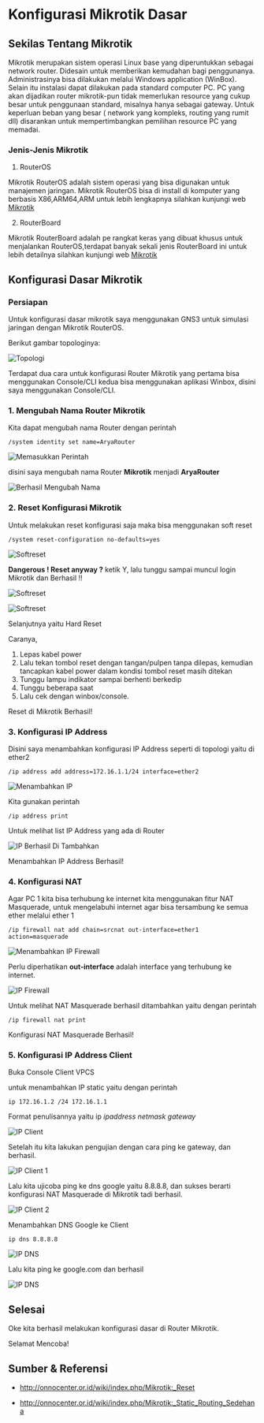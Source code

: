 # Konfigurasi Mikrotik Dasar


## Sekilas Tentang Mikrotik

Mikrotik merupakan sistem operasi Linux base yang diperuntukkan sebagai network router. Didesain untuk memberikan kemudahan bagi penggunanya. Administrasinya bisa dilakukan melalui Windows application (WinBox). Selain itu instalasi dapat dilakukan pada standard computer PC. PC yang akan dijadikan router mikrotik-pun tidak memerlukan resource yang cukup besar untuk penggunaan standard, misalnya hanya sebagai gateway. Untuk keperluan beban yang besar ( network yang kompleks, routing yang rumit dll) disarankan untuk mempertimbangkan pemilihan resource PC yang memadai.

### Jenis-Jenis Mikrotik

1. RouterOS

Mikrotik RouterOS adalah sistem operasi yang bisa digunakan untuk manajemen jaringan. Mikrotik RouterOS bisa di install di komputer yang berbasis X86,ARM64,ARM untuk lebih lengkapnya silahkan kunjungi web [Mikrotik](https://mikrotik.com/software)

2. RouterBoard

Mikrotik RouterBoard adalah pe rangkat keras yang dibuat khusus untuk menjalankan RouterOS,terdapat banyak sekali jenis RouterBoard ini untuk lebih detailnya silahkan kunjungi web [Mikrotik](https://mikrotik.com/products)


## Konfigurasi Dasar Mikrotik

### Persiapan
Untuk konfigurasi dasar mikrotik saya menggunakan GNS3 untuk simulasi jaringan dengan Mikrotik RouterOS.

Berikut gambar topologinya:

![Topologi](/img/mikrotik-topologi.png 'Topologi')

Terdapat dua cara untuk konfigurasi Router Mikrotik yang pertama bisa menggunakan Console/CLI kedua bisa menggunakan aplikasi Winbox, disini saya menggunakan Console/CLI.

### 1. Mengubah Nama Router Mikrotik
Kita dapat mengubah nama Router dengan perintah
```Console
/system identity set name=AryaRouter
```
![Memasukkan Perintah](/img/mikrotik-name.png 'Memasukkan Perintah')

disini saya mengubah nama Router **Mikrotik** menjadi **AryaRouter**

![Berhasil Mengubah Nama](/img/mikrotik-name1.png 'Nama Berhasil Diubah')

### 2. Reset Konfigurasi Mikrotik

Untuk melakukan reset konfigurasi saja maka bisa menggunakan soft reset

```
/system reset-configuration no-defaults=yes
```
![Softreset](/img/mikrotik-reset.png 'Memasukkan Perintah')

**Dangerous ! Reset anyway ?** ketik Y, lalu tunggu sampai muncul login Mikrotik dan Berhasil !!

![Softreset](/img/mikrotik-reset1.png 'Menunggu')

![Softreset](/img/mikrotik-login.png 'Reset berhasil')

Selanjutnya yaitu Hard Reset

Caranya,

1. Lepas kabel power
2. Lalu tekan tombol reset dengan tangan/pulpen tanpa dilepas, kemudian tancapkan kabel power dalam kondisi tombol reset masih ditekan
3. Tunggu lampu indikator sampai berhenti berkedip
4. Tunggu beberapa saat
5. Lalu cek dengan winbox/console.

Reset di Mikrotik Berhasil!

### 3. Konfigurasi IP Address
Disini saya menambahkan konfigurasi IP Address seperti di topologi yaitu di ether2

```
/ip address add address=172.16.1.1/24 interface=ether2
```
![Menambahkan IP](/img/mikrotik-ip1.png 'Menambahkan IP di Ether 2')

Kita gunakan perintah
```
/ip address print
```
Untuk melihat list IP Address yang ada di Router

![IP Berhasil Di Tambahkan](/img/mikrotik-ip.png 'Berhasil menambahkan IP di Ether 2')

Menambahkan IP Address Berhasil!

### 4. Konfigurasi NAT

Agar PC 1 kita bisa terhubung ke internet kita menggunakan fitur NAT Masquerade, untuk mengelabuhi internet agar bisa tersambung ke semua ether melalui ether 1

```
/ip firewall nat add chain=srcnat out-interface=ether1 action=masquerade
```
![Menambahkan IP Firewall](/img/mikrotik-nat11.png 'Memasukkan Perintah')

Perlu diperhatikan **out-interface** adalah interface yang terhubung ke internet.

![IP Firewall](/img/mikrotik-nat1.png 'NAT Masquerade berhasil dilakukan')

Untuk melihat NAT Masquerade berhasil ditambahkan yaitu dengan perintah

```
/ip firewall nat print
```

Konfigurasi NAT Masquerade Berhasil!

### 5. Konfigurasi IP Address Client
Buka Console Client VPCS

untuk menambahkan IP static yaitu dengan perintah

```
ip 172.16.1.2 /24 172.16.1.1
```
Format penulisannya yaitu ip *ipaddress netmask gateway*

![IP Client](/img/vpcs-ip.png 'Memasukkan perintah')

Setelah itu kita lakukan pengujian dengan cara ping ke gateway, dan berhasil.

![IP Client 1](/img/vpcs-ip1.png 'Melakukan ping ke gateway')

Lalu kita ujicoba ping ke dns google yaitu 8.8.8.8, dan sukses berarti konfigurasi NAT Masquerade di Mikrotik tadi berhasil.

![IP Client 2](/img/vpcs-ip2.png 'Melakukan ping ke dns google')

Menambahkan DNS Google ke Client

```
ip dns 8.8.8.8
```
![IP DNS](/img/dns.png 'Menambahkan DNS Google')

Lalu kita ping ke google.com dan berhasil

![IP DNS](/img/dns1.png 'Berhasil ping ke google.com')

## Selesai

Oke kita berhasil melakukan konfigurasi dasar di Router Mikrotik.

Selamat Mencoba!

## Sumber & Referensi

* http://onnocenter.or.id/wiki/index.php/Mikrotik:_Reset

* http://onnocenter.or.id/wiki/index.php/Mikrotik:_Static_Routing_Sedehana

